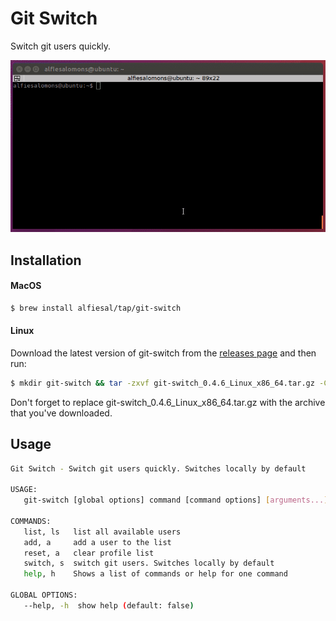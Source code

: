 # Git Switch

Switch git users quickly.

![](git-switch.gif)

## Installation

#### MacOS

```bash
$ brew install alfiesal/tap/git-switch
```

#### Linux
Download the latest version of git-switch from the [releases page](https://github.com/alfiesal/git-switch/releases) and then run:

```bash
$ mkdir git-switch && tar -zxvf git-switch_0.4.6_Linux_x86_64.tar.gz -C ./git-switch && sudo mv git-switch/git-switch /usr/local/bin
```

Don't forget to replace git-switch_0.4.6_Linux_x86_64.tar.gz with the archive that you've downloaded.



## Usage

```bash
Git Switch - Switch git users quickly. Switches locally by default

USAGE:
   git-switch [global options] command [command options] [arguments...]

COMMANDS:
   list, ls   list all available users
   add, a     add a user to the list
   reset, a   clear profile list
   switch, s  switch git users. Switches locally by default
   help, h    Shows a list of commands or help for one command

GLOBAL OPTIONS:
   --help, -h  show help (default: false)
```
